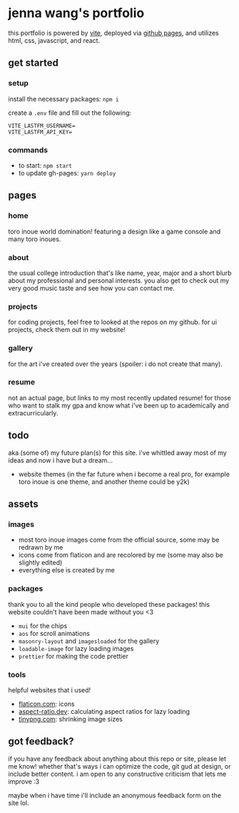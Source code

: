 # jenna wang's portfolio

this portfolio is powered by [vite](https://vitejs.dev/), deployed via [github pages](https://pages.github.com/), and utilizes html, css, javascript, and react.

## get started

### setup

install the necessary packages: `npm i`

create a `.env` file and fill out the following:

```
VITE_LASTFM_USERNAME=
VITE_LASTFM_API_KEY=
```

### commands

- to start: `npm start`
- to update gh-pages: `yarn deploy`

## pages

### home

toro inoue world domination! featuring a design like a game console and many toro inoues.

### about

the usual college introduction that's like name, year, major and a short blurb about my professional and personal interests. you also get to check out my very good music taste and see how you can contact me.

### projects

for coding projects, feel free to looked at the repos on my github. for ui projects, check them out in my website!

### gallery

for the art i've created over the years (spoiler: i do not create that many).

### resume

not an actual page, but links to my most recently updated resume! for those who want to stalk my gpa and know what i've been up to academically and extracurricularly.

## todo

aka (some of) my future plan(s) for this site. i've whittled away most of my ideas and now i have but a dream...

- website themes (in the far future when i become a real pro, for example toro inoue is one theme, and another theme could be y2k)

## assets

### images

- most toro inoue images come from the official source, some may be redrawn by me
- icons come from flaticon and are recolored by me (some may also be slightly edited)
- everything else is created by me

### packages

thank you to all the kind people who developed these packages! this website couldn't have been made without you <3

- `mui` for the chips
- `aos` for scroll animations
- `masonry-layout` and `imagesloaded` for the gallery
- `loadable-image` for lazy loading images
- `prettier` for making the code prettier

### tools

helpful websites that i used!

- [flaticon.com](https://www.flaticon.com/): icons
- [aspect-ratio.dev](https://aspect-ratio.dev/): calculating aspect ratios for lazy loading
- [tinypng.com](https://tinypng.com/): shrinking image sizes

## got feedback?

if you have any feedback about anything about this repo or site, please let me know! whether that's ways i can optimize the code, git gud at design, or include better content. i am open to any constructive criticism that lets me improve :3

maybe when i have time i'll include an anonymous feedback form on the site lol.
